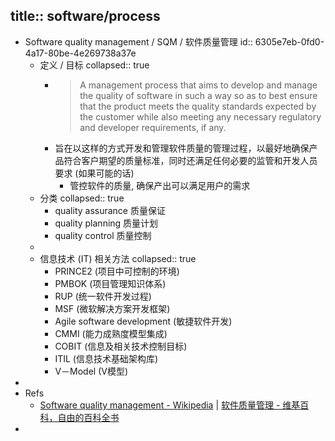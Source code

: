 title:: software/process
-
- Software quality management / SQM / 软件质量管理
  id:: 6305e7eb-0fd0-4a17-80be-4e269738a37e
  - 定义 / 目标
    collapsed:: true
    - > A management process that aims to develop and manage the quality of software in such a way so as to best ensure that the product meets the quality standards expected by the customer while also meeting any necessary regulatory and developer requirements, if any.
    - 旨在以这样的方式开发和管理软件质量的管理过程，以最好地确保产品符合客户期望的质量标准，同时还满足任何必要的监管和开发人员要求 (如果可能的话)
      - 管控软件的质量, 确保产出可以满足用户的需求
  - 分类
    collapsed:: true
    - quality assurance 质量保证
    - quality planning 质量计划
    - quality control 质量控制
  -
  - 信息技术 (IT) 相关方法
    collapsed:: true
    - PRINCE2 (项目中可控制的环境)
    - PMBOK (项目管理知识体系)
    - RUP (统一软件开发过程)
    - MSF (微软解决方案开发框架)
    - Agile software development (敏捷软件开发)
    - CMMI (能力成熟度模型集成)
    - COBIT (信息及相关技术控制目标)
    - ITIL (信息技术基础架构库)
    - V－Model (V模型)
-
- Refs
  - [Software quality management - Wikipedia](https://en.wikipedia.org/wiki/Software_quality_management) | [软件质量管理 - 维基百科，自由的百科全书](https://zh.wikipedia.org/zh-sg/%E8%BB%9F%E9%AB%94%E5%93%81%E8%B3%AA%E7%AE%A1%E7%90%86)
-